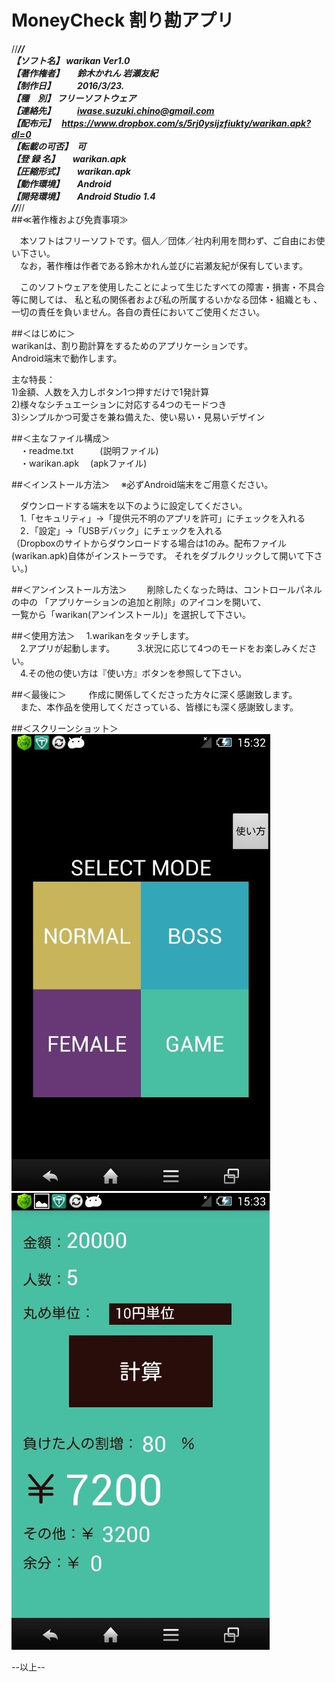# MoneyCheck 割り勘アプリ

//***********************************************************************//  
【ソフト名】	warikan Ver1.0  
【著作権者】　　鈴木かれん 岩瀬友紀  
【制作日】　　　2016/3/23.  
【種　別】	フリーソフトウェア  
【連絡先】　　　iwase.suzuki.chino@gmail.com  
【配布元】　    https://www.dropbox.com/s/5rj0ysijzfiukty/warikan.apk?dl=0  
【転載の可否】　可  
【登 録 名】　　warikan.apk  
【圧縮形式】　　warikan.apk  
【動作環境】　　Android  
【開発環境】　　Android Studio 1.4  
//***********************************************************************//  
##≪著作権および免責事項≫

　本ソフトはフリーソフトです。個人／団体／社内利用を問わず、ご自由にお使い下さい。  
　なお，著作権は作者である鈴木かれん並びに岩瀬友紀が保有しています。  

　このソフトウェアを使用したことによって生じたすべての障害・損害・不具合等に関しては、  私と私の関係者および私の所属するいかなる団体・組織とも 、一切の責任を負いません。各自の責任においてご使用ください。  
  
  
  
  
##＜はじめに＞  
  warikanは、割り勘計算をするためのアプリケーションです。  
  Android端末で動作します。  
  
  主な特長：  
  1)金額、人数を入力しボタン1つ押すだけで1発計算  	
  2)様々なシチュエーションに対応する4つのモードつき  
  3)シンプルかつ可愛さを兼ね備えた、使い易い・見易いデザイン  
  
  
  
  
  
##＜主なファイル構成＞  
　・readme.txt　　　(説明ファイル)    
　・warikan.apk	  　(apkファイル)    
  
  
  
  
  
##＜インストール方法＞
　※必ずAndroid端末をご用意ください。  
  
　ダウンロードする端末を以下のように設定してください。  
　1.「セキュリティ」→「提供元不明のアプリを許可」にチェックを入れる  
　2．｢設定」→「USBデバック」にチェックを入れる  
  （Dropboxのサイトからダウンロードする場合は1のみ。配布ファイル(warikan.apk)自体がインストーラです。
  それをダブルクリックして開いて下さい。)  
  
  
  
  
  
##＜アンインストール方法＞
　　削除したくなった時は、コントロールパネルの中の  「アプリケーションの追加と削除」のアイコンを開いて、  
  一覧から「warikan(アンインストール)」を選択して下さい。  
  
  
  
  
  
##＜使用方法＞
　1.warikanをタッチします。  
　2.アプリが起動します。  　
　3.状況に応じて4つのモードをお楽しみください。  
　4.その他の使い方は『使い方』ボタンを参照して下さい。  
  
  
  
  
  
##＜最後に＞
　
　作成に関係してくださった方々に深く感謝致します。  
　また、本作品を使用してくださっている、皆様にも深く感謝致します。  
  
  

##＜スクリーンショット＞  
  ![Alt text](/menu.jpg) ![Alt text](/lose.jpg)
  
  
  
  
--以上--  
